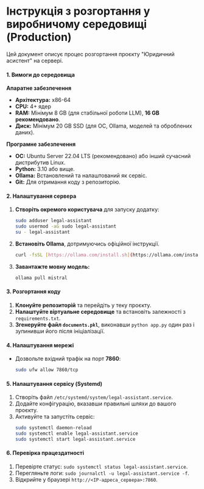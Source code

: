 # Інструкція з розгортання у виробничому середовищі (Production)

Цей документ описує процес розгортання проєкту "Юридичний асистент" на сервері.

#### 1. Вимоги до середовища

**Апаратне забезпечення**
* **Архітектура:** x86-64
* **CPU:** 4+ ядер
* **RAM:** Мінімум 8 GB (для стабільної роботи LLM), **16 GB рекомендовано**.
* **Диск:** Мінімум 20 GB SSD (для ОС, Ollama, моделей та оброблених даних).

**Програмне забезпечення**
* **ОС:** Ubuntu Server 22.04 LTS (рекомендовано) або інший сучасний дистрибутив Linux.
* **Python:** 3.10 або вище.
* **Ollama:** Встановлений та налаштований як сервіс.
* **Git:** Для отримання коду з репозиторію.

#### 2. Налаштування сервера

1.  **Створіть окремого користувача** для запуску додатку:
    ```bash
    sudo adduser legal-assistant
    sudo usermod -aG sudo legal-assistant
    su - legal-assistant
    ```

2.  **Встановіть Ollama**, дотримуючись офіційної інструкції.
    ```bash
    curl -fsSL [https://ollama.com/install.sh](https://ollama.com/install.sh) | sh
    ```

3.  **Завантажте мовну модель:**
    ```bash
    ollama pull mistral
    ```

#### 3. Розгортання коду

1.  **Клонуйте репозиторій** та перейдіть у теку проєкту.
2.  **Налаштуйте віртуальне середовище** та встановіть залежності з `requirements.txt`.
3.  **Згенеруйте файл `documents.pkl`**, виконавши `python app.py` один раз і зупинивши його після ініціалізації.

#### 4. Налаштування мережі

* Дозвольте вхідний трафік на порт **7860**:
    ```bash
    sudo ufw allow 7860/tcp
    ```

#### 5. Налаштування сервісу (Systemd)

1.  Створіть файл `/etc/systemd/system/legal-assistant.service`.
2.  Додайте конфігурацію, вказавши правильні шляхи до вашого проєкту.
3.  Активуйте та запустіть сервіс:
    ```bash
    sudo systemctl daemon-reload
    sudo systemctl enable legal-assistant.service
    sudo systemctl start legal-assistant.service
    ```

#### 6. Перевірка працездатності

1.  Перевірте статус: `sudo systemctl status legal-assistant.service`.
2.  Перегляньте логи: `sudo journalctl -u legal-assistant.service -f`.
3.  Відкрийте у браузері `http://<IP-адреса_сервера>:7860`.

